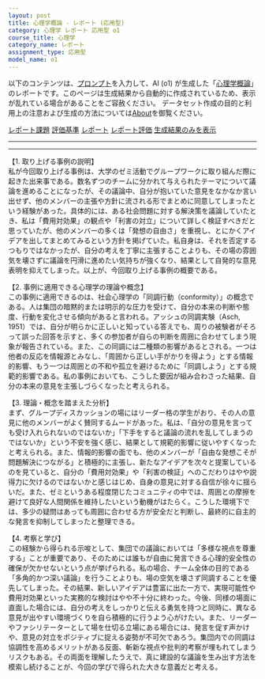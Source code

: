 ```yaml
---
layout: post
title: 心理学概論 - レポート (応用型)
category: 心理学 レポート 応用型 o1
course_title: 心理学
category_name: レポート
assignment_type: 応用型
model_name: o1
---
```


以下のコンテンツは、[プロンプト](https://github.com/takedatoshiyuki/synthetic_assignments/tree/main/generated/心理学/o1/prompt_レポート-応用型.md)を入力して、AI (o1) が生成した「[心理学概論](/contents/心理学/)」のレポートです。このページは生成結果から自動的に作成されているため、表示が乱れている場合があることをご容赦ください。
データセット作成の目的と利用上の注意および生成の方法については[About](/About)を御覧ください。

[レポート課題](../レポート課題-応用型)
[評価基準](../評価基準-応用型)
[レポート](../レポート-応用型)
[レポート評価](../レポート評価-応用型)
[生成結果のみを表示](https://github.com/takedatoshiyuki/synthetic_assignments/tree/main/generated/心理学/o1/レポート-応用型.md)
  

***
***
  
【1. 取り上げる事例の説明】  
私が今回取り上げる事例は、大学のゼミ活動でグループワークに取り組んだ際に起きた出来事である。数名ずつのチームに分かれて与えられたテーマについて議論を進めることになったが、その議論中、自分が抱いていた意見をなかなか言い出せず、他のメンバーの主張や方針に流される形でまとめに同意してしまったという経験があった。具体的には、ある社会問題に対する解決策を議論していたとき、私は「費用対効果」の観点や「利害の対立」について詳しく検証すべきだと思っていたが、他のメンバーの多くは「発想の自由さ」を重視し、とにかくアイデアを出してまとめてみるという方針を掲げていた。私自身は、それを否定するつもりではなかったが、自分の考えを丁寧に主張することよりも、その場の雰囲気を壊さずに議論を円滑に進めたい気持ちが強くなり、結果として自発的な意見表明を抑えてしまった。以上が、今回取り上げる事例の概要である。

【2. 事例に適用できる心理学の理論や概念】  
この事例に適用できるのは、社会心理学の「同調行動（conformity）」の概念である。人は集団の暗黙的または明示的な圧力を受けて、自分の本来の判断や態度、行動を変化させる傾向があると言われる。アッシュの同調実験（Asch, 1951）では、自分が明らかに正しいと知っている答えでも、周りの被験者がそろって誤った回答を示すと、多くの参加者が自らの判断を周囲に合わせてしまう現象が報告されている。また、この同調には二種類の影響があるとされる。一つは他者の反応を情報源とみなし、「周囲から正しい手がかりを得よう」とする情報的影響、もう一つは周囲との不和や孤立を避けるために「同調しよう」とする規範的影響である。私の事例においても、こうした要因が組み合わさった結果、自分の本来の意見を主張しづらくなったと考えられる。

【3. 理論・概念を踏まえた分析】  
まず、グループディスカッションの場にはリーダー格の学生がおり、その人の意見に他のメンバーがよく賛同するムードがあった。私は、「自分の意見を言っても受け入れられないのではないか」「下手をすると議論の流れを乱してしまうのではないか」という不安を強く感じ、結果として規範的影響に従いやすくなったと考えられる。また、情報的影響の面でも、他のメンバーが「自由な発想こそが問題解決につながる」と積極的に主張し、新たなアイデアを次々と提案しているのを見ていると、自分の「費用対効果」や「利害の検証」へのこだわりはやや説得力に欠けるのではないかと感じはじめ、自身の意見に対する自信が徐々に揺らいだ。また、ゼミというある程度閉じたコミュニティの中では、周囲との摩擦を避けて良好な人間関係を維持したいという動機がはたらく。こうした環境下では、多少の疑問はあっても周囲に合わせる方が安全だと判断し、最終的に自主的な発言を抑制してしまったと整理できる。

【4. 考察と学び】  
この経験から得られる示唆として、集団での議論においては「多様な視点を尊重する」ことが重要であり、そのためには誰もが自由に発言できる心理的安全性の確保が欠かせないという点が挙げられる。私の場合、チーム全体の目的である「多角的かつ深い議論」を行うことよりも、場の空気を壊さず同調することを優先してしまった。その結果、新しいアイデアは豊富に出た一方で、実現可能性や費用対効果といった実務的な検討はやや不十分に終わった。今後、同様の場面に直面した場合には、自分の考えをしっかりと伝える勇気を持つと同時に、異なる意見が出やすい環境づくりを自ら積極的に行うよう心がけたい。また、リーダーやファシリテーターとして場を仕切る立場にある場合には、発言を促す声かけや、意見の対立をポジティブに捉える姿勢が不可欠であろう。集団内での同調は協調性を高めるメリットがある反面、斬新な視点や批判的考察が埋もれてしまうリスクもある。その両面を理解したうえで、真に建設的な議論を生み出す方法を模索し続けることが、今回の学びで得られた大きな意義だと考える。
